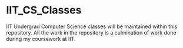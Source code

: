 # IIT_CS_Classes
IIT Undergrad Computer Science classes will be maintained within this repository. All the work in the repository is a culmination of work done during my coursework at IIT.
